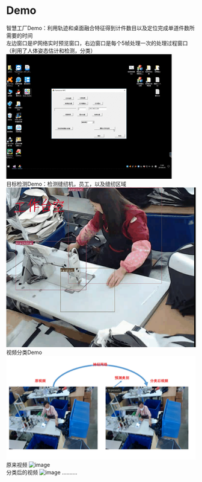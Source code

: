 # Demo
智慧工厂Demo：利用轨迹和桌面融合特征得到计件数目以及定位完成单道件数所需要的时间<br>
左边窗口是IP网络实时预览窗口，右边窗口是每个5帧处理一次的处理过程窗口（利用了人体姿态估计和检测，分类）<br>
![image](https://github.com/CS594398574/Demo/blob/master/demo.gif)
<br>
目标检测Demo：检测缝纫机，员工，以及缝纫区域
![image](https://github.com/CS594398574/Demo/blob/master/detection.gif)
<br>视频分类Demo
![image](https://github.com/CS594398574/Demo/blob/master/video_cls.jpg)
<br>原来视频
![image](https://github.com/CS594398574/Demo/blob/master/rawvideo.gif)
<br>分类后的视频
![image](https://github.com/CS594398574/Demo/blob/master/clasvideo.gif)
..........
